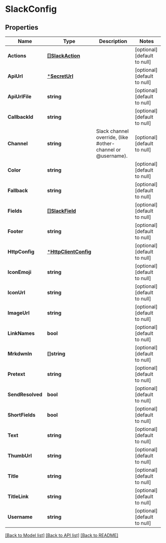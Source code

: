 # SlackConfig

## Properties
Name | Type | Description | Notes
------------ | ------------- | ------------- | -------------
**Actions** | [**[]SlackAction**](SlackAction.md) |  | [optional] [default to null]
**ApiUrl** | [***SecretUrl**](SecretURL.md) |  | [optional] [default to null]
**ApiUrlFile** | **string** |  | [optional] [default to null]
**CallbackId** | **string** |  | [optional] [default to null]
**Channel** | **string** | Slack channel override, (like #other-channel or @username). | [optional] [default to null]
**Color** | **string** |  | [optional] [default to null]
**Fallback** | **string** |  | [optional] [default to null]
**Fields** | [**[]SlackField**](SlackField.md) |  | [optional] [default to null]
**Footer** | **string** |  | [optional] [default to null]
**HttpConfig** | [***HttpClientConfig**](HTTPClientConfig.md) |  | [optional] [default to null]
**IconEmoji** | **string** |  | [optional] [default to null]
**IconUrl** | **string** |  | [optional] [default to null]
**ImageUrl** | **string** |  | [optional] [default to null]
**LinkNames** | **bool** |  | [optional] [default to null]
**MrkdwnIn** | **[]string** |  | [optional] [default to null]
**Pretext** | **string** |  | [optional] [default to null]
**SendResolved** | **bool** |  | [optional] [default to null]
**ShortFields** | **bool** |  | [optional] [default to null]
**Text** | **string** |  | [optional] [default to null]
**ThumbUrl** | **string** |  | [optional] [default to null]
**Title** | **string** |  | [optional] [default to null]
**TitleLink** | **string** |  | [optional] [default to null]
**Username** | **string** |  | [optional] [default to null]

[[Back to Model list]](../README.md#documentation-for-models) [[Back to API list]](../README.md#documentation-for-api-endpoints) [[Back to README]](../README.md)


